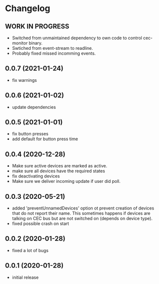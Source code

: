 # Changelog

<!--
	PLACEHOLDER for next version:
	## __WORK IN PROGRESS__
-->
## __WORK IN PROGRESS__
* Switched from unmaintained dependency to own code to control cec-monitor binary.
* Swtiched from event-stream to readline.
* Probably fixed missed incomming events.

## 0.0.7 (2021-01-24)
* fix warnings

## 0.0.6 (2021-01-02)
* update dependencies

## 0.0.5 (2021-01-01)
* fix button presses
* add default for button press time

## 0.0.4 (2020-12-28)
* Make sure active devices are marked as active.
* make sure all devices have the required states
* fix deactivating devices
* Make sure we deliver incoming update if user did poll.

## 0.0.3 (2020-05-21)
* added 'preventUnnamedDevices' option ot prevent creation of devices that do not report their name. This sometimes happens if devices are talking on CEC bus but are not switched on (depends on device type).
* fixed possible crash on start

## 0.0.2 (2020-01-28)
* fixed a lot of bugs

## 0.0.1 (2020-01-28)
* initial release
